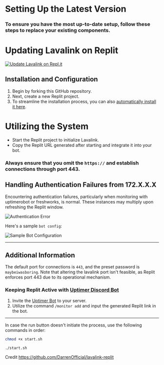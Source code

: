 # Setting Up the Latest Version

### To ensure you have the most up-to-date setup, follow these steps to replace your existing components.

# Updating Lavalink on Replit
[![Update Lavalink on Repl.it](https://replit.com/badge)](https://replit.com/github/YourGitHubUsername/YourRepoName)

## Installation and Configuration

1. Begin by forking this GitHub repository.
2. Next, create a new Replit project.
3. To streamline the installation process, you can also [automatically install it here](https://replit.com/github/YourGitHubUsername/YourRepoName).

# Utilizing the System

* Start the Replit project to initialize Lavalink.
* Copy the Replit URL generated after starting and integrate it into your bot.
### Always ensure that you omit the `https://` and establish connections through port 443.

## Handling Authentication Failures from 172.X.X.X

Encountering authentication failures, particularly when monitoring with uptimerobot or freshworks, is normal. These instances may multiply upon refreshing the Replit window.

![Authentication Error](https://cdn.discordapp.com/attachments/855346696590589976/947185882056777818/unknown.png)

Here's a sample `bot config`:

![Sample Bot Configuration](https://cdn.darrennathanael.com/assets/discord/lavalinkconfigbot.jpeg)

- - -

## Additional Information

The default port for connections is `443`, and the preset password is `maybeiwasboring`. Note that altering the lavalink port isn't feasible, as Replit enforces port 443 due to its operational mechanism.

### Keeping Replit Active with [Uptimer Discord Bot](https://discord.com/oauth2/authorize?client_id=1119828782161862818&permissions=8&scope=bot%20applications.commands)

1. Invite the [Uptimer Bot](https://discord.com/oauth2/authorize?client_id=1119828782161862818&permissions=8&scope=bot%20applications.commands) to your server.
2. Utilize the command `/monitor add` and input the generated Replit link in the bot.

- - -
In case the run button doesn't initiate the process, use the following commands in order:
```bash
chmod +x start.sh
```
```bash
./start.sh
```

Credit https://github.com/DarrenOfficial/lavalink-replit